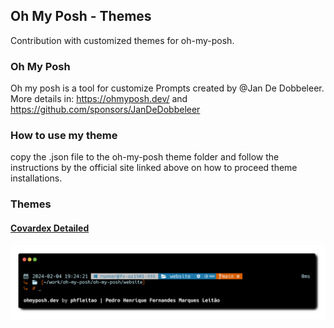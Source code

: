 ## Oh My Posh - Themes
Contribution with customized themes for oh-my-posh.

### Oh My Posh
Oh my posh is a tool for customize Prompts created by @Jan De Dobbeleer.
More details in: https://ohmyposh.dev/ and https://github.com/sponsors/JanDeDobbeleer

### How to use my theme
copy the .json file to the oh-my-posh theme folder and follow the instructions by the official site linked above on how to proceed theme installations.

### Themes
#### [Covardex Detailed](covardex-detailed/README.md)
![Covardex Detailed Theme](covardex-detailed/image/covardex-detailed.png?raw=true "Covardex Detailed Theme")